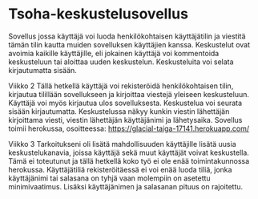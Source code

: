# Tsoha-keskustelusovellus

Sovellus jossa käyttäjä voi luoda henkilökohtaisen käyttäjätilin ja viestitä tämän tilin kautta muiden sovelluksen käyttäjien kanssa. Keskustelut ovat avoimia kaikille käyttäjille, eli jokainen käyttäjä voi kommentoida keskusteluun tai aloittaa uuden keskustelun. Keskusteluita voi selata kirjautumatta sisään.

Viikko 2
Tällä hetkellä käyttäjä voi rekisteröidä henkilökohtaisen tilin, kirjautua tilillään sovellukseen ja kirjoittaa viestejä yleiseen keskusteluun. Käyttäjä voi myös kirjautua ulos sovelluksesta. Keskustelua voi seurata sisään kirjautumatta. Keskustelussa näkyy kunkin viestin lähettäjän kirjoittama viesti, viestin lähettäjän käyttäjänimi ja lähetysaika.
Sovellus toimii herokussa, osoitteessa: https://glacial-taiga-17141.herokuapp.com/

Viikko 3
Tarkoitukseni oli lisätä mahdollisuuden käyttäjille lisätä uusia keskustelukanavia, joissa käyttäjä sekä muut käyttäjät voivat keskustella. Tämä ei toteutunut ja tällä hetkellä koko työ ei ole enää toimintakunnossa herokussa. 
Käyttäjätiliä rekisteröitäessä ei voi enää luoda tiliä, jonka käyttäjänimi tai salasana on tyhjä vaan molempiin on asetettu minimivaatimus. Lisäksi käyttäjänimen ja salasanan pituus on rajoitettu.
